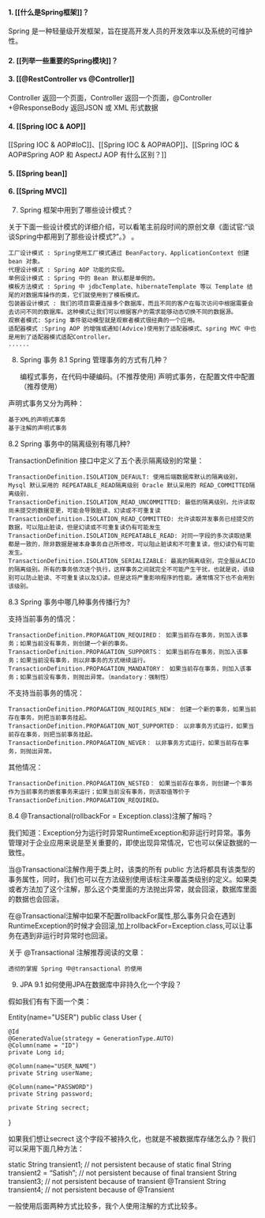#### 1. [[什么是Spring框架]]？
Spring 是一种轻量级开发框架，旨在提高开发人员的开发效率以及系统的可维护性。

#### 2. [[列举一些重要的Spring模块]]？


#### 3. [[@RestController vs @Controller]]
Controller 返回一个页面，Controller 返回一个页面，@Controller +@ResponseBody 返回JSON 或 XML 形式数据

#### 4. [[Spring IOC & AOP]]
[[Spring IOC & AOP#IoC]]、[[Spring IOC & AOP#AOP]]、[[Spring IOC & AOP#Spring AOP 和 AspectJ AOP 有什么区别？]]
#### 5.  [[Spring bean]]

#### 6. [[Spring MVC]]


7. Spring 框架中用到了哪些设计模式？

关于下面一些设计模式的详细介绍，可以看笔主前段时间的原创文章《面试官:“谈谈Spring中都用到了那些设计模式?”。》 。

    工厂设计模式 : Spring使用工厂模式通过 BeanFactory、ApplicationContext 创建 bean 对象。
    代理设计模式 : Spring AOP 功能的实现。
    单例设计模式 : Spring 中的 Bean 默认都是单例的。
    模板方法模式 : Spring 中 jdbcTemplate、hibernateTemplate 等以 Template 结尾的对数据库操作的类，它们就使用到了模板模式。
    包装器设计模式 : 我们的项目需要连接多个数据库，而且不同的客户在每次访问中根据需要会去访问不同的数据库。这种模式让我们可以根据客户的需求能够动态切换不同的数据源。
    观察者模式: Spring 事件驱动模型就是观察者模式很经典的一个应用。
    适配器模式 :Spring AOP 的增强或通知(Advice)使用到了适配器模式、spring MVC 中也是用到了适配器模式适配Controller。
    ......

8. Spring 事务
8.1 Spring 管理事务的方式有几种？

    编程式事务，在代码中硬编码。(不推荐使用)
    声明式事务，在配置文件中配置（推荐使用）

声明式事务又分为两种：

    基于XML的声明式事务
    基于注解的声明式事务

8.2 Spring 事务中的隔离级别有哪几种?

TransactionDefinition 接口中定义了五个表示隔离级别的常量：

    TransactionDefinition.ISOLATION_DEFAULT: 使用后端数据库默认的隔离级别，Mysql 默认采用的 REPEATABLE_READ隔离级别 Oracle 默认采用的 READ_COMMITTED隔离级别.
    TransactionDefinition.ISOLATION_READ_UNCOMMITTED: 最低的隔离级别，允许读取尚未提交的数据变更，可能会导致脏读、幻读或不可重复读
    TransactionDefinition.ISOLATION_READ_COMMITTED: 允许读取并发事务已经提交的数据，可以阻止脏读，但是幻读或不可重复读仍有可能发生
    TransactionDefinition.ISOLATION_REPEATABLE_READ: 对同一字段的多次读取结果都是一致的，除非数据是被本身事务自己所修改，可以阻止脏读和不可重复读，但幻读仍有可能发生。
    TransactionDefinition.ISOLATION_SERIALIZABLE: 最高的隔离级别，完全服从ACID的隔离级别。所有的事务依次逐个执行，这样事务之间就完全不可能产生干扰，也就是说，该级别可以防止脏读、不可重复读以及幻读。但是这将严重影响程序的性能。通常情况下也不会用到该级别。

8.3 Spring 事务中哪几种事务传播行为?

支持当前事务的情况：

    TransactionDefinition.PROPAGATION_REQUIRED： 如果当前存在事务，则加入该事务；如果当前没有事务，则创建一个新的事务。
    TransactionDefinition.PROPAGATION_SUPPORTS： 如果当前存在事务，则加入该事务；如果当前没有事务，则以非事务的方式继续运行。
    TransactionDefinition.PROPAGATION_MANDATORY： 如果当前存在事务，则加入该事务；如果当前没有事务，则抛出异常。（mandatory：强制性）

不支持当前事务的情况：

    TransactionDefinition.PROPAGATION_REQUIRES_NEW： 创建一个新的事务，如果当前存在事务，则把当前事务挂起。
    TransactionDefinition.PROPAGATION_NOT_SUPPORTED： 以非事务方式运行，如果当前存在事务，则把当前事务挂起。
    TransactionDefinition.PROPAGATION_NEVER： 以非事务方式运行，如果当前存在事务，则抛出异常。

其他情况：

    TransactionDefinition.PROPAGATION_NESTED： 如果当前存在事务，则创建一个事务作为当前事务的嵌套事务来运行；如果当前没有事务，则该取值等价于TransactionDefinition.PROPAGATION_REQUIRED。

8.4 @Transactional(rollbackFor = Exception.class)注解了解吗？

我们知道：Exception分为运行时异常RuntimeException和非运行时异常。事务管理对于企业应用来说是至关重要的，即使出现异常情况，它也可以保证数据的一致性。

当@Transactional注解作用于类上时，该类的所有 public 方法将都具有该类型的事务属性，同时，我们也可以在方法级别使用该标注来覆盖类级别的定义。如果类或者方法加了这个注解，那么这个类里面的方法抛出异常，就会回滚，数据库里面的数据也会回滚。

在@Transactional注解中如果不配置rollbackFor属性,那么事务只会在遇到RuntimeException的时候才会回滚,加上rollbackFor=Exception.class,可以让事务在遇到非运行时异常时也回滚。

关于 @Transactional 注解推荐阅读的文章：

    透彻的掌握 Spring 中@transactional 的使用

9. JPA
9.1 如何使用JPA在数据库中非持久化一个字段？

假如我们有有下面一个类：

Entity(name="USER")
public class User {

    @Id
    @GeneratedValue(strategy = GenerationType.AUTO)
    @Column(name = "ID")
    private Long id;

    @Column(name="USER_NAME")
    private String userName;

    @Column(name="PASSWORD")
    private String password;

    private String secrect;

}

如果我们想让secrect 这个字段不被持久化，也就是不被数据库存储怎么办？我们可以采用下面几种方法：

static String transient1; // not persistent because of static
final String transient2 = “Satish”; // not persistent because of final
transient String transient3; // not persistent because of transient
@Transient
String transient4; // not persistent because of @Transient

一般使用后面两种方式比较多，我个人使用注解的方式比较多。